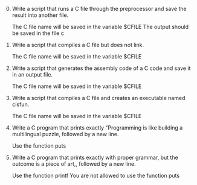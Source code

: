 0. Write a script that runs a C file through the preprocessor and save the result into another file.

    The C file name will be saved in the variable $CFILE
    The output should be saved in the file c
1. Write a script that compiles a C file but does not link.

    The C file name will be saved in the variable $CFILE
2. Write a script that generates the assembly code of a C code and save it in an output file.

    The C file name will be saved in the variable $CFILE
3. Write a script that compiles a C file and creates an executable named cisfun.

    The C file name will be saved in the variable $CFILE
4. Write a C program that prints exactly "Programming is like building a multilingual puzzle, followed by a new line.

    Use the function puts
5. Write a C program that prints exactly with proper grammar, but the outcome is a piece of art,, followed by a new line.

    Use the function printf
    You are not allowed to use the function puts
